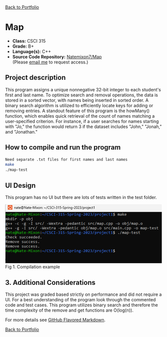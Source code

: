 [Back to Portfolio](./)

Map
===============

-   **Class:** CSCI 315
-   **Grade:** B+
-   **Language(s):** C++
-   **Source Code Repository:** [Natemixon7/Map](https://github.com/Natemixon7/Map)  
    (Please [email me](mailto:NRMixon@csustudent.net?subject=GitHub%20Access) to request access.)

## Project description

This program assigns a unique nonnegative 32-bit integer to each student's first and last name. To optimize search and removal operations, the data is stored in a sorted vector, with names being inserted in sorted order. A binary search algorithm is utilized to efficiently locate keys for adding or removing entries. A standout feature of this program is the howMany() function, which enables quick retrieval of the count of names matching a user-specified criterion. For instance, if a user searches for names starting with "Jo," the function would return 3 if the dataset includes "John," "Jonah," and "Jonathan."

## How to compile and run the program

```bash
Need separate .txt files for first names and last names
make
./map-test
```

## UI Design

This program has no UI but there are lots of tests written in the test folder.

![screenshot](images/MapImages/Example.png)  
Fig 1. Compilation example

## 3. Additional Considerations

This project was graded based strictly on performance and did not require a UI. For a best understanding of the program look through the commented code and test cases. This program utilizes binary search and therefore the time complexity of the remove and get functions are O(log(n)).

For more details see [GitHub Flavored Markdown](https://guides.github.com/features/mastering-markdown/).

[Back to Portfolio](./)
